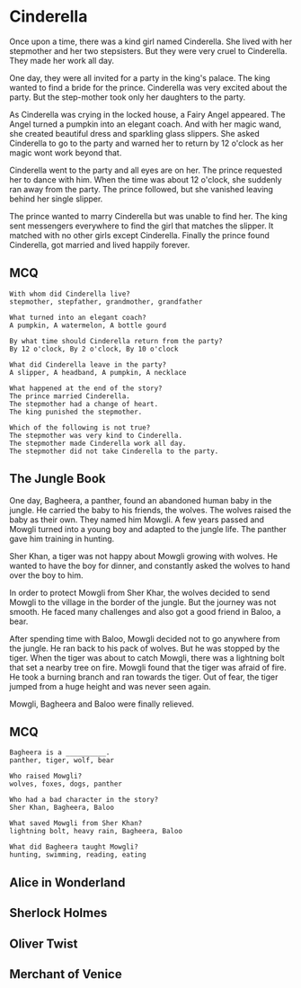 # Cinderella

Once upon a time, there was a kind girl named Cinderella. She lived with her stepmother and her two stepsisters. 
But they were very cruel to Cinderella. They made her work all day.

One day, they were all invited for a party in the king's palace. The king wanted to find a bride for the prince.
Cinderella was very excited about the party. But the step-mother took only her daughters to the party.

As Cinderella was crying in the locked house, a Fairy Angel appeared. The Angel turned a pumpkin into an elegant coach. 
And with her magic wand, she created beautiful dress and sparkling glass slippers. She asked Cinderella to go to the party
and warned her to return by 12 o'clock as her magic wont work beyond that.

Cinderella went to the party and all eyes are on her. The prince requested her to dance with him. When the time was about 12 o'clock, she suddenly ran away from the party.
The prince followed, but she vanished leaving behind her single slipper.

The prince wanted to marry Cinderella but was unable to find her. The king sent messengers everywhere to find the girl that matches the slipper. 
It matched with no other girls except Cinderella. Finally the prince found Cinderella, got married and lived happily forever.


## MCQ

```
With whom did Cinderella live?
stepmother, stepfather, grandmother, grandfather

What turned into an elegant coach?
A pumpkin, A watermelon, A bottle gourd

By what time should Cinderella return from the party?
By 12 o'clock, By 2 o'clock, By 10 o'clock

What did Cinderella leave in the party?
A slipper, A headband, A pumpkin, A necklace

What happened at the end of the story?
The prince married Cinderella.
The stepmother had a change of heart.
The king punished the stepmother.

Which of the following is not true?
The stepmother was very kind to Cinderella.
The stepmother made Cinderella work all day.
The stepmother did not take Cinderella to the party.

```

## The Jungle Book

One day, Bagheera, a panther, found an abandoned human baby in the jungle. He carried the baby to his friends, the wolves. The wolves raised the baby as their own. They named him Mowgli. A few years passed and Mowgli turned into a young boy and adapted to the jungle life. The panther gave him training in hunting.

Sher Khan, a tiger was not happy about Mowgli growing with wolves. He wanted to have the boy for dinner, and constantly asked the wolves to hand over the boy to him.

In order to protect Mowgli from Sher Khar, the wolves decided to send Mowgli to the village in the border of the jungle. But the journey was not smooth. He faced many challenges and also got a good friend in Baloo, a bear.

After spending time with Baloo, Mowgli decided not to go anywhere from the jungle. He ran back to his pack of wolves. But he was stopped by the tiger. When the tiger was about to catch Mowgli, there was a lightning bolt that set a nearby tree on fire. Mowgli found that the tiger was afraid of fire. He took a burning branch and ran towards the tiger. Out of fear, the tiger jumped from a huge height and was never seen again.

Mowgli, Bagheera and Baloo were finally relieved.

## MCQ

```
Bagheera is a __________.
panther, tiger, wolf, bear

Who raised Mowgli?
wolves, foxes, dogs, panther

Who had a bad character in the story?
Sher Khan, Bagheera, Baloo

What saved Mowgli from Sher Khan?
lightning bolt, heavy rain, Bagheera, Baloo

What did Bagheera taught Mowgli?
hunting, swimming, reading, eating
```

## Alice in Wonderland

## Sherlock Holmes

## Oliver Twist

## Merchant of Venice



